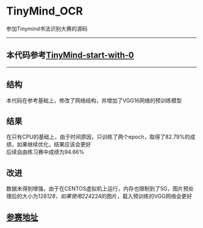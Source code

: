 # TinyMind_OCR
参加Tinymind书法识别大赛的源码
***
## 本代码参考[TinyMind-start-with-0](https://github.com/Link2Link/TinyMind-start-with-0)    
***
## 结构    
本代码在参考基础上，修改了网络结构，并增加了VGG16网络的预训练模型    
## 结果    
在只有CPU的基础上，由于时间原因，只训练了两个epoch，取得了82.79%的成绩，如果继续优化，结果应该会更好    
后续自由练习赛中成绩为94.66%    
## 改进    
数据未得到增强，由于在CENTOS虚拟机上运行，内存也限制到了5G，图片预处理后的大小为128*128，如果使用224*224的图片，载入预训练的VGG网络会更好    
## [参赛地址](https://www.tinymind.cn/competitions/41)
